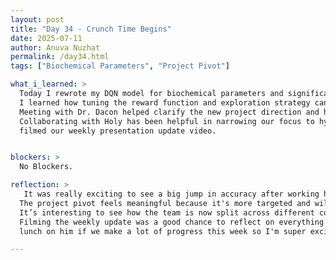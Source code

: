 ```yaml
---
layout: post  
title: "Day 34 - Crunch Time Begins"  
date: 2025-07-11
author: Anuva Nuzhat  
permalink: /day34.html  
tags: ["Biochemical Parameters", "Project Pivot"]  

what_i_learned: >  
  Today I rewrote my DQN model for biochemical parameters and significantly improved its accuracy from 30% to 55%.  
  I learned how tuning the reward function and exploration strategy can greatly affect performance in reinforcement learning.  
  Meeting with Dr. Dacon helped clarify the new project direction and how to align our goals with demographic-specific analysis.  
  Collaborating with Holy has been helpful in narrowing our focus to hypertension and biochemical changes across age and sex groups. We also
  filmed our weekly presentation update video.


blockers: >  
  No Blockers.  

reflection: >  
   It was really exciting to see a big jump in accuracy after working hard to refine the model.  
  The project pivot feels meaningful because it's more targeted and will likely lead to more insightful results.  
  It’s interesting to see how the team is now split across different comorbidities and demographic explorations, which makes our research       broader.  
  Filming the weekly update was a good chance to reflect on everything we’ve accomplished and where we’re headed next. Dr. Dacon promised us
  lunch on him if we make a lot of progress this week so I'm super excited. 

---
```

